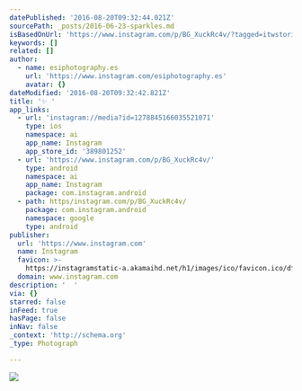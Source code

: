 ```yaml
---
datePublished: '2016-08-20T09:32:44.021Z'
sourcePath: _posts/2016-06-23-sparkles.md
isBasedOnUrl: 'https://www.instagram.com/p/BG_XuckRc4v/?tagged=itwstories'
keywords: []
related: []
author:
  - name: esiphotography.es
    url: 'https://www.instagram.com/esiphotography.es'
    avatar: {}
dateModified: '2016-08-20T09:32:42.821Z'
title: '✨ '
app_links:
  - url: 'instagram://media?id=1278845166035521071'
    type: ios
    namespace: ai
    app_name: Instagram
    app_store_id: '389801252'
  - url: 'https://www.instagram.com/p/BG_XuckRc4v/'
    type: android
    namespace: ai
    app_name: Instagram
    package: com.instagram.android
  - path: https/instagram.com/p/BG_XuckRc4v/
    package: com.instagram.android
    namespace: google
    type: android
publisher:
  url: 'https://www.instagram.com'
  name: Instagram
  favicon: >-
    https://instagramstatic-a.akamaihd.net/h1/images/ico/favicon.ico/dfa85bb1fd63.ico
  domain: www.instagram.com
description: '  '
via: {}
starred: false
inFeed: true
hasPage: false
inNav: false
_context: 'http://schema.org'
_type: Photograph

---
```

![  ](https://imgflo.herokuapp.com/graph/vahj1ThiexotieMo/9cefc5b9a05031443aee343e8a6f347d/croprotate.jpg?cropheight=440&cropwidth=640&degrees=0&input=https%3A%2F%2Fscontent.cdninstagram.com%2Ft51.2885-15%2Fs640x640%2Fsh0.08%2Fe35%2F13423492_262435897457528_200217772_n.jpg%3Fig_cache_key%3DMTI3ODg0NTE2NjAzNTUyMTA3MQ%253D%253D.2&x=0&y=96)